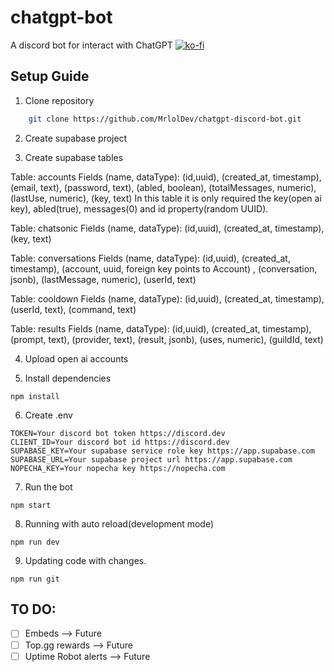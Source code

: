# chatgpt-bot

A discord bot for interact with ChatGPT
[![ko-fi](https://ko-fi.com/img/githubbutton_sm.svg)](https://ko-fi.com/U7U5H70V5)

## Setup Guide

1. Clone repository

```bash
    git clone https://github.com/MrlolDev/chatgpt-discord-bot.git
```

2. Create supabase project

3. Create supabase tables

Table: accounts
Fields (name, dataType): (id,uuid), (created_at, timestamp), (email, text), (password, text), (abled, boolean), (totalMessages, numeric), (lastUse, numeric), (key, text)
In this table it is only required the key(open ai key), abled(true), messages(0) and id property(random UUID).

Table: chatsonic
Fields (name, dataType): (id,uuid), (created_at, timestamp), (key, text)

Table: conversations
Fields (name, dataType): (id,uuid), (created_at, timestamp), (account, uuid, foreign key points to Account) , (conversation, jsonb), (lastMessage, numeric), (userId, text)

Table: cooldown
Fields (name, dataType): (id,uuid), (created_at, timestamp), (userId, text), (command, text)

Table: results
Fields (name, dataType): (id,uuid), (created_at, timestamp), (prompt, text), (provider, text), (result, jsonb), (uses, numeric), (guildId, text)

4. Upload open ai accounts

5. Install dependencies

```
npm install
```

6. Create .env

```env
TOKEN=Your discord bot token https://discord.dev
CLIENT_ID=Your discord bot id https://discord.dev
SUPABASE_KEY=Your supabase service role key https://app.supabase.com
SUPABASE_URL=Your supabase project url https://app.supabase.com
NOPECHA_KEY=Your nopecha key https://nopecha.com
```

7. Run the bot

```
npm start
```

8. Running with auto reload(development mode)

```
npm run dev
```

9. Updating code with changes.

```
npm run git
```

## TO DO:

- [ ] Embeds --> Future
- [ ] Top.gg rewards --> Future
- [ ] Uptime Robot alerts --> Future
